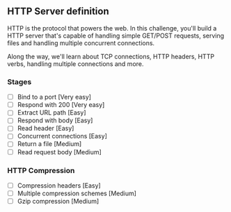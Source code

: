 ##  HTTP Server definition

HTTP is the protocol that powers the web. In this challenge, you'll build a HTTP server that's capable of handling simple GET/POST requests, serving files and handling multiple concurrent connections.

Along the way, we'll learn about TCP connections, HTTP headers, HTTP verbs, handling multiple connections and more.

### Stages
- [ ] Bind to a port               [Very easy]
- [ ] Respond with 200    		  	 [Very easy]
- [ ] Extract URL path      			 [Easy]
- [ ] Respond with body  		  		 [Easy]
- [ ] Read header   	      			 [Easy]
- [ ] Concurrent connections  		 [Easy]
- [ ] Return a file 					     [Medium]
- [ ] Read request body 		  		 [Medium]
### HTTP Compression
- [ ] Compression headers 	  		 [Easy]
- [ ] Multiple compression schemes [Medium]
- [ ] Gzip compression						 [Medium]
